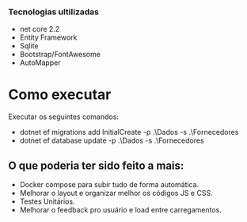 ### Tecnologias ultilizadas
- net core 2.2
- Entity Framework
- Sqlite
- Bootstrap/FontAwesome
- AutoMapper

# Como executar
Executar os seguintes comandos:
- dotnet ef migrations add InitialCreate -p .\Dados -s .\Fornecedores
- dotnet ef database update -p .\Dados -s .\Fornecedores

## O que poderia ter sido feito a mais:

- Docker compose para subir tudo de forma automática.
- Melhorar o layout e organizar melhor os códigos JS e CSS.
- Testes Unitários.
- Melhorar o feedback pro usuário e load entre carregamentos.
